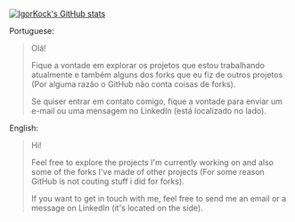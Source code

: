 [![IgorKock's GitHub stats](https://github-readme-stats.vercel.app/api?username=IgorKock)](https://github.com/anuraghazra/github-readme-stats)

Portuguese:
> Olá!
>
> Fique a vontade em explorar os projetos que estou trabalhando atualmente e também alguns dos forks que eu fiz de outros projetos (Por alguma razão o GitHub não conta coisas de forks).
>
> Se quiser entrar em contato comigo, fique a vontade para enviar um e-mail ou uma mensagem no LinkedIn (está localizado no lado).

English:
> Hi!
>
> Feel free to explore the projects I'm currently working on and also some of the forks I've made of other projects (For some reason GitHub is not couting stuff i did for forks).
>
> If you want to get in touch with me, feel free to send me an email or a message on LinkedIn (it's located on the side).